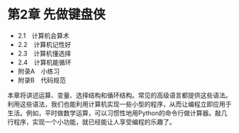 # 第2章 先做键盘侠

* 2.1　计算机会算术
* 2.2　计算机记性好
* 2.3　计算机懂选择
* 2.4　计算机能循环
* 附录A　小练习
* 附录B　代码规范

本章将讲述运算、变量、选择结构和循环结构。常见的高级语言都提供这些语法。利用这些语法，我们也能利用计算机实现一些小型的程序，从而让编程立即应用于生活。例如，平时做数学运算，可以习惯性地用Python的命令行做计算器。敲几行程序，实现一个小功能，就已经能让人享受编程的乐趣了。